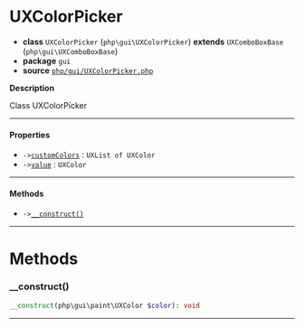 # UXColorPicker

- **class** `UXColorPicker` (`php\gui\UXColorPicker`) **extends** `UXComboBoxBase` (`php\gui\UXComboBoxBase`)
- **package** `gui`
- **source** [`php/gui/UXColorPicker.php`](./src/main/resources/JPHP-INF/sdk/php/gui/UXColorPicker.php)

**Description**

Class UXColorPicker

---

#### Properties

- `->`[`customColors`](#prop-customcolors) : `UXList of UXColor`
- `->`[`value`](#prop-value) : `UXColor`

---

#### Methods

- `->`[`__construct()`](#method-__construct)

---
# Methods

<a name="method-__construct"></a>

### __construct()
```php
__construct(php\gui\paint\UXColor $color): void
```

---
